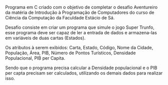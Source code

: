 Programa em C criado com o objetivo de completar o desafio Aventureiro da matéria de Introdução à Programação de Computadores do curso de Ciência da Computação da Faculdade Estácio de Sá.

Desafio consiste em criar um programa que simule o jogo Super Trunfo, esse programa deve ser capaz de ler a entrada de dados e armazena-las em variáveis de duas cartas (Estados).

Os atributos à serem exibidos:
Carta, Estado, Código, Nome da Cidade, População, Área, PIB, Número de Pontos Turísticos, Densidade Populacional, PIB per Capita.

Sendo que o programa precisa calcular a Densidade populacional e o PIB per capta precisam ser calculados, utilizando os demais dados para realizar isso.

